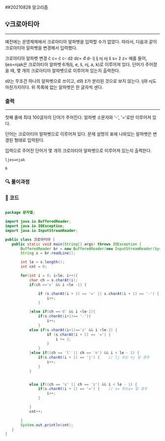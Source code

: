 ##20210828 알고리즘

## 💡크로아티아
---
예전에는 운영체제에서 크로아티아 알파벳을 입력할 수가 없었다. 따라서, 다음과 같이 크로아티아 알파벳을 변경해서 입력했다.

크로아티아 알파벳	변경
č	c=
ć	c-
dž	dz=
đ	d-
lj	lj
nj	nj
š	s=
ž	z=
예를 들어, ljes=njak은 크로아티아 알파벳 6개(lj, e, š, nj, a, k)로 이루어져 있다. 단어가 주어졌을 때, 몇 개의 크로아티아 알파벳으로 이루어져 있는지 출력한다.

dž는 무조건 하나의 알파벳으로 쓰이고, d와 ž가 분리된 것으로 보지 않는다. lj와 nj도 마찬가지이다. 위 목록에 없는 알파벳은 한 글자씩 센다.
### 출력
---
첫째 줄에 최대 100글자의 단어가 주어진다. 알파벳 소문자와 '-', '='로만 이루어져 있다.

단어는 크로아티아 알파벳으로 이루어져 있다. 문제 설명의 표에 나와있는 알파벳은 변경된 형태로 입력된다.


입력으로 주어진 단어가 몇 개의 크로아티아 알파벳으로 이루어져 있는지 출력한다.
```
ljes=njak
```
```
6
```
### 🔍 풀이과정

 ###  👻 코드 

 ```java

package 문자열;

import java.io.BufferedReader;
import java.io.IOException;
import java.io.InputStreamReader;

public class 크로아티아 {
    public static void main(String[] args) throws IOException {
        BufferedReader br = new BufferedReader(new InputStreamReader(System.in));
        String s = br.readLine();

        int le = s.length();
        int cnt = 0;

        for(int i = 0; i<le; i++){
            char ch = s.charAt(i);
            if(ch =='c' && i <le -1) {

                if (s.charAt(i + 1) == '=' || s.charAt(i + 1) == '-') {
                    i++;
                }

            }else if(ch =='d' && i <le-1){
                if(s.charAt(i+1)== '-'){
                    i++;
                }
            else if(s.charAt(i+1)=='z' && i <le-2) {
                    if (s.charAt(i + 2) == '=') {
                        i += 2;
                    }
                }
            }else if((ch == 'l' || ch == 'n') && i < le - 1) {
                if(s.charAt(i + 1) == 'j') {	// lj 또는 nj 일 경우
                    i++;
                }
            }


            else if((ch == 's' || ch == 'z') && i < le - 1) {
                if(s.charAt(i + 1) == '=') {	// s= 또는z= 일 경우
                    i++;
                }

            }
            cnt++;

        }
        System.out.println(cnt);
    }
}


```

 
 
